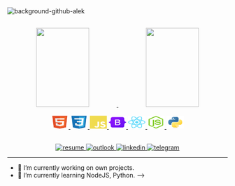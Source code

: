 ##
![background-github-alek](https://user-images.githubusercontent.com/113113263/197642701-c301e569-effa-45aa-b705-6ec9c7376ceb.gif)
##
<div align="center">
  <a href="https://github.com/AlekGDEV">
  <img height="180em" width="49%" src="https://github-readme-stats.vercel.app/api?username=AlekGDEV&show_icons=true&theme=dracula&include_all_commits=true&count_private=true"/>
  <img height="180em" width="49%" src="https://github-readme-stats.vercel.app/api/top-langs/?username=AlekGDEV&layout=compact&&theme=dracula"/>
</div>
<br>
<div align="center">
  <img alt="Alek-HTML" height="30" width="40" src="https://raw.githubusercontent.com/devicons/devicon/master/icons/html5/html5-original.svg">
  <img alt="Alek-CSS" height="30" width="40" src="https://raw.githubusercontent.com/devicons/devicon/master/icons/css3/css3-original.svg">
  <img alt="Alek-JS" height="30" width="40" src="https://raw.githubusercontent.com/devicons/devicon/master/icons/javascript/javascript-plain.svg">
  <img alt="Alek-Bootstrap" height="30" width="40" src="https://raw.githubusercontent.com/devicons/devicon/master/icons/bootstrap/bootstrap-original.svg">
  <img alt="Alek-React" height="30" width="40" src="https://raw.githubusercontent.com/devicons/devicon/master/icons/react/react-original.svg">
  <img alt="Alek-NodeJS" height="30" width="40" src="https://raw.githubusercontent.com/devicons/devicon/master/icons/nodejs/nodejs-original.svg">
  <img alt="Alek-Python" height="30" width="40" src="https://raw.githubusercontent.com/devicons/devicon/master/icons/python/python-original.svg">
</div>
<br>
<div>
  <p align="center">
    <a href="https://github.com/AlekGDEV/AlekGDEV/files/9855980/Profile.pdf">
      <img src="https://img.shields.io/badge/Resume-4285F4?style=for-the-badge&amp;logo=read-the-docs&amp;logoColor=white" alt="resume">
    </a>
    <a href="mailto: AlexandreGDEV@outlook.com" alt="Outlook" target="_blank">
      <img src="https://img.shields.io/badge/EMail-0B07F5?style=for-the-badge&logo=gmail&logoColor=white" alt="outlook">
    </a>
    <a href="https://www.linkedin.com/in/alexandregdev" alt="Linkedin" target="_blank">
      <img src="https://img.shields.io/badge/LinkedIn-0077B5?style=for-the-badge&logo=linkedin&logoColor=white" alt="linkedin">
    </a>
    <a href="https://t.me/AlekGDEV" alt="Telegram" target="_blank">
      <img src="https://img.shields.io/badge/Telegram-2CA5E0?style=for-the-badge&logo=telegram&logoColor=white" alt="telegram">
    </a>
  </p>
  <hr>
</div>

- 🔭 I’m currently working on own projects.
- 🌱 I’m currently learning NodeJS, Python.
-->
